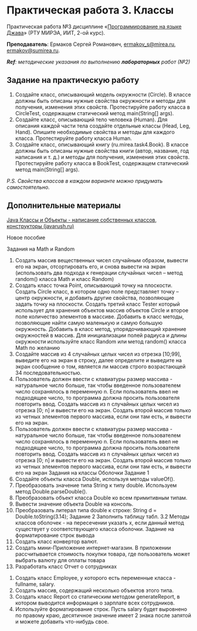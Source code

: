 # Практическая работа 3. Классы
Практическая работа №3 дисциплине «[Программирование на языке Джава](https://online-edu.mirea.ru/course/view.php?id=4053)» (РТУ МИРЭА, ИИТ, 2-ой курс).

**Преподаватель**: Ермаков Сергей Романович, ermakov_s@mirea.ru, ermakov@sumirea.ru.

***Ref**: методические указания по выполнению **лабораторных** работ (№2)*

## Задание на практическую работу
1. Создайте класс, описывающий модель окружности (Circle). В классе должны быть описаны нужные свойства окружности и методы для получения, изменения этих свойств. Протестируйте работу класса в CircleTest, содержащем статический метод main(String[] args).
2. Создайте класс, описывающий тело человека (Human). Для описания каждой части тела создайте отдельные классы (Head, Leg, Hand). Опишите необходимые свойства и методы для каждого класса. Протестируйте работу класса Human.
3. Создайте класс, описывающий книгу (ru.mirea.task4.Book). В классе должны быть описаны нужные свойства книги (автор, название, год написания и т. д.) и методы для получения, изменения этих свойств. Протестируйте работу класса в BookTest, содержащем статический метод main(String[] args).

*P.S. Свойства классов в каждом варианте можно придумать самостоятельно.* 

## Дополнительные материалы

[Java Классы и Объекты - написание собственных классов, конструкторы (javarush.ru)](https://javarush.ru/groups/posts/1949-znakomstvo-s-klassami-napisanie-sobstvennihkh-klassov-konstruktorih)

Новое пособие

Задания на Math и Random
1. Создать массив вещественных чисел случайным образом, вывести его
   на экран, отсортировать его, и снова вывести на экран (использовать два
   подхода к генерации случайных чисел – метод random() класса Math и класс
   Random)
2. Создать класс точка Point, описывающий точку на плоскости.
   Создать Circle класс, в котором одно поле представляет точку – центр
   окружности, и добавить другие свойства, позволяющие задать точку на
   плоскости. Создать третий класс Tester который использует для хранения
   объектов массив объектов Circle и второе поле количество элементов в массиве.
   Добавить в класс методы, позволяющие найти самую маленькую и самую
   большую окружность. Добавить в класс метод, упорядочивающий хранение
   окружностей в массив. Для инициализации полей радиуса и длины окружности
   используйте класс Random или метод random() класса Math по желанию
3. Создайте массив из 4 случайных целых чисел из отрезка [10;99],
   выведите его на экран в строку, далее определите и выведите на экран
   сообщение о том, является ли массив строго возрастающей
   34
   последовательностью.
4. Пользователь должен ввести с клавиатуры размер массива -
   натуральное число больше, так чтобы введенное пользователем число
   сохранялось в переменную n. Если пользователь ввел не подходящее число, то
   программа должна просить пользователя повторить ввод. Создать массив из n
   случайных целых чисел из отрезка [0; n] и вывести его на экран. Создать второй
   массив только из четных элементов первого массива, если они там есть, и
   вывести его на экран.
5. Пользователь должен ввести с клавиатуры размер массива -
   натуральное число больше, так чтобы введенное пользователем число
   сохранялось в переменную n. Если пользователь ввел не подходящее число, то
   программа должна просить пользователя повторить ввод. Создать массив из n
   случайных целых чисел из отрезка [0; n] и вывести его на экран. Создать второй
   массив только из четных элементов первого массива, если они там есть, и
   вывести его на экран
   Задания на классы Оболочки
   Задание 1
1. Создайте объекты класса Double, используя методы valueOf().
2. Преобразовать значение типа String к типу double. Используем
   метод Double.parseDouble().
3. Преобразовать объект класса Double ко всем примитивным типам.
4. Вывести значение объекта Double на консоль.
5. Преобразовать литерал типа double к строке: String d =
   Double.toString(3.14);
   Задание 2
   Заполнить таблицу табл. 3.2 Методы классов оболочек - на пересечении
   указать x, если данный метод существует у соответствующего класса оболочки.
   Задание на форматирование строк вывода
1. Создать класс конвертор валют.
2. Создать мини-Приложение интернет-магазин. В приложении
   рассчитывается стоимость покупки товара, где пользователь может выбрать
   валюту для оплаты товара
3. Разработать класс Отчет о сотрудниках
1) Создать класс Employee, у которого есть переменные класса -
   fullname, salary.
2) Создать массив, содержащий несколько объектов этого типа.
3) Создать класс Report со статическим методом generateReport,
   в котором выводится информация о зарплате всех сотрудников.
4) Используйте форматирование строк. Пусть salary будет
   выровнено по правому краю, десятичное значение имеет 2 знака после
   запятой и можете добавить что-нибудь свое.